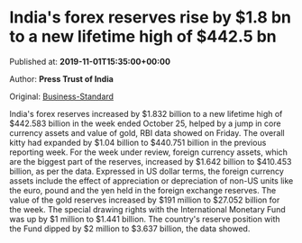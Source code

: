 
# India's forex reserves rise by $1.8 bn to a new lifetime high of $442.5 bn

Published at: **2019-11-01T15:35:00+00:00**

Author: **Press Trust of India**

Original: [Business-Standard](https://www.business-standard.com/article/pti-stories/forex-reserves-scale-record-high-of-usd-442-5-billion-119110101413_1.html)

India's forex reserves increased by $1.832 billion to a new lifetime high of $442.583 billion in the week ended October 25, helped by a jump in core currency assets and value of gold, RBI data showed on Friday.
The overall kitty had expanded by $1.04 billion to $440.751 billion in the previous reporting week.
For the week under review, foreign currency assets, which are the biggest part of the reserves, increased by $1.642 billion to $410.453 billion, as per the data.
Expressed in US dollar terms, the foreign currency assets include the effect of appreciation or depreciation of non-US units like the euro, pound and the yen held in the foreign exchange reserves.
The value of the gold reserves increased by $191 million to $27.052 billion for the week.
The special drawing rights with the International Monetary Fund was up by $1 million to $1.441 billion.
The country's reserve position with the Fund dipped by $2 million to $3.637 billion, the data showed.

